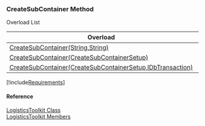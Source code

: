 ﻿### CreateSubContainer Method

Overload List

| Overload | Description |
| --- | --- |
| [CreateSubContainer(String,String)](FChoice.Toolkits.Clarify~FChoice.Toolkits.Clarify.Logistics.LogisticsToolkit~CreateSubContainer(String,String).md) |   |
| [CreateSubContainer(CreateSubContainerSetup)](FChoice.Toolkits.Clarify~FChoice.Toolkits.Clarify.Logistics.LogisticsToolkit~CreateSubContainer(CreateSubContainerSetup).md) |   |
| [CreateSubContainer(CreateSubContainerSetup,IDbTransaction)](FChoice.Toolkits.Clarify~FChoice.Toolkits.Clarify.Logistics.LogisticsToolkit~CreateSubContainer(CreateSubContainerSetup,IDbTransaction).md) |   |

[!include[Requirements](../partials/requirements.md)]



#### Reference

[LogisticsToolkit Class](FChoice.Toolkits.Clarify~FChoice.Toolkits.Clarify.Logistics.LogisticsToolkit.md)  
[LogisticsToolkit Members](FChoice.Toolkits.Clarify~FChoice.Toolkits.Clarify.Logistics.LogisticsToolkit_members.md)
